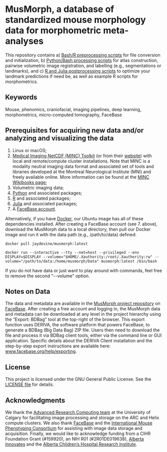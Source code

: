 # **MusMorph, a database of standardized mouse morphology data for morphometric meta-analyses**

This repository contains a) [Bash/R preprocessing scripts](https://github.com/jaydevine/MusMorph/tree/main/Preprocessing) for file conversion and initialization, b) [Python/Bash processing scripts](https://github.com/jaydevine/MusMorph/tree/main/Processing) for atlas construction, pairwise volumetric image registration, and labelling (e.g., segmentations or landmarks), and c) [R and Julia postprocessing scripts](https://github.com/jaydevine/MusMorph/tree/main/Postprocessing) to optimize your landmark predictions if need be, as well as example R scripts for morphometrics.

## **Keywords**

Mouse, phenomics, craniofacial, imaging pipelines, deep learning, morphometrics, micro-computed tomography, FaceBase

## **Prerequisites for acquiring new data and/or analyzing and visualizing the data**

1. Linux or macOS; 
2. [Medical Imaging NetCDF (MINC) Toolkit](https://github.com/BIC-MNI/minc-toolkit-v2) (or from their [website](https://bic-mni.github.io/)) with local and remote/compute cluster installations. Note that MINC is a modality neutral imaging data format and associated set of tools and libraries developed at the Montreal Neurological Institute (MNI) and freely available online. More information can be found at the [MINC Wikibooks page](http://en.wikibooks.org/wiki/MINC);
3. Volumetric imaging data; 
4. [Python](https://www.python.org/downloads/) and associated packages;
5. [R](https://cran.r-project.org/bin/) and associated packages;
6. [Julia](https://julialang.org/downloads/) and associated packages;
7. A [FaceBase account](https://www.facebase.org).

Alternatively, if you have [Docker](https://www.docker.com/), our Ubuntu image has all of these dependencies installed. After creating a FaceBase account (see 7. above), download the MusMorph data to a local directory, then pull our Docker image and run it with the data path (e.g., /path/to/data) defined:

`docker pull jaydevine/musmorph:latest` 

`docker run --interactive --tty --net=host --privileged --env DISPLAY=$DISPLAY --volume="$HOME/.Xauthority:/root/.Xauthority:rw" --volume="/path/to/data:/home/musmorph/Data" musmorph:latest /bin/bash` 

If you do not have data or just want to play around with commands, feel free to remove the second "--volume" option.

## **Notes on Data**

The data and metadata are available in the [MusMorph project repository](https://doi.org/10.25550/3-HXMC) on [FaceBase](https://www.facebase.org). After creating a free account and logging in, the MusMorph data and metadata can be downloaded at any level in the project hierarchy using the “Export: BDBag” tool at the top-right of the browser. This export function uses DERIVA, the software platform that powers FaceBase, to generate a BDBag (Big Data Bag) ZIP file. Users then need to download the file and process it via BDBag client tools, either via the command line or GUI application. Specific details about the DERIVA Client installation and the step-by-step export instructions are available here: www.facebase.org/help/exporting.

## **License**

This project is licensed under the GNU General Public License. See the [LICENSE file](./LICENSE.md) for details.

## **Acknowledgments**

We thank the [Advanced Research Computing team](https://it.ucalgary.ca/research-computing-services/our-resources/high-performance-computing-hpc) at the University of Calgary for facilitating image processing and storage on the ARC and Helix compute clusters. We also thank [FaceBase](https://www.facebase.org) and the [International Mouse Phenotyping Consortium](https://www.mousephenotype.org/) for assisting with image data storage and acquisition. Finally, we would like to acknowledge funding from a CIHR Foundation Grant (#159920), an NIH R01 (#2R01DE019638), [Alberta Innovates](https://albertainnovates.ca/) and the [Alberta Children’s Hospital Research Institute](https://research4kids.ucalgary.ca/).
